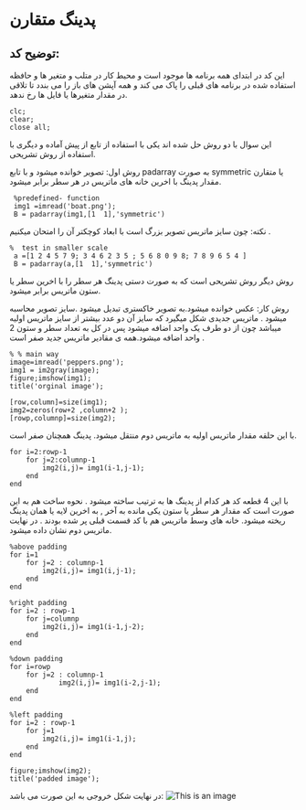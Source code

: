 
# پدینگ متقارن 
## توضیح کد:
این کد در ابتدای همه برنامه ها موجود است و محیط کار در متلب  و متغیر ها و حافظه استفاده شده در برنامه های قبلی را پاک می کند و همه آپشن های باز را می بندد تا تلاقی در مقدار متغیرها یا فایل ها رخ ندهد.
```
clc;
clear;
close all;
```
این سوال با دو روش حل شده اند یکی با استفاده از تابع از پیش آماده و دیگری با استفاده از روش تشریحی.

روش اول:
تصویر خوانده میشود و با تابع padarray به صورت symmetric  یا متقارن مقدار پدینگ با اخرین خانه های ماتریس در هر سطر برابر میشود. 
```
 %predefined- function
 img1 =imread('boat.png');
 B = padarray(img1,[1  1],'symmetric')
```

نکته: چون  سایز ماتریس تصویر بزرگ است با ابعاد کوچکتر آن را امتحان میکنیم .
```
%  test in smaller scale
 a =[1 2 4 5 7 9; 3 4 6 2 3 5 ; 5 6 8 0 9 8; 7 8 9 6 5 4 ]
 B = padarray(a,[1  1],'symmetric')
```


روش دیگر روش تشریحی است  که به صورت دستی پدینگ هر سطر را با اخرین سطر یا ستون ماتریس برابر میشود.

روش کار:
عکس خوانده میشود.به تصویر خاکستری تبدیل میشود .سایز تصویر محاسبه میشود . ماتریس جدیدی شکل میگیرد که سایز آن دو عدد بیشتر از سایز ماتریس اولیه میباشد چون 
از دو طرف یک واحد اضافه میشود پس در کل به تعداد سطر و ستون 2 واحد اضافه میشود.همه ی مقادیر ماتریس جدید صفر است .


```
% % main way
image=imread('peppers.png'); 
img1 = im2gray(image);
figure;imshow(img1);
title('orginal image');

[row,column]=size(img1);
img2=zeros(row+2 ,column+2 );
[rowp,columnp]=size(img2);

```

با این حلقه مقدار ماتریس اولیه به ماتریس دوم منتقل میشود. پدینگ همچنان صفر است.
```
for i=2:rowp-1
    for j=2:columnp-1
        img2(i,j)= img1(i-1,j-1);
    end
end
```
با این 4 قطعه کد هر کدام از پدینگ ها به ترتیب ساخته میشود . نحوه ساخت هم به این صورت است که مقدار هر سطر یا ستون یکی مانده به آخر , به اخرین لایه یا 
همان پدینگ ریخته میشود. خانه های وسط ماتریس هم با کد قسمت قبلی پر شده بودند . در نهایت ماتریس دوم نشان داده میشود. 
```
%above padding
for i=1
    for j=2 : columnp-1
        img2(i,j)= img1(i,j-1);   
    end
end   

%right padding
for i=2 : rowp-1
    for j=columnp
        img2(i,j)= img1(i-1,j-2); 
    end
end 

%down padding
for i=rowp
    for j=2 : columnp-1
            img2(i,j)= img1(i-2,j-1); 
    end
end    

%left padding
for i=2 : rowp-1
    for j=1
        img2(i,j)= img1(i-1,j); 
    end
end 

figure;imshow(img2);
title('padded image');

```


در نهایت شکل خروجی به این صورت می باشد:
![This is an image](https://github.com/semnan-university-ai/image-processing-class-002/blob/main/exercises/mobina-t77/2/2.png)
